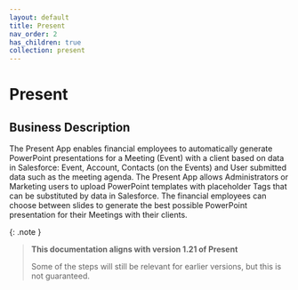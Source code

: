 ```yaml
---
layout: default
title: Present
nav_order: 2
has_children: true
collection: present
---
```


# Present

## Business Description

The Present App enables financial employees to automatically generate PowerPoint presentations for a Meeting (Event) with a client based on data in Salesforce: Event, Account, Contacts (on the Events) and User submitted data such as the meeting agenda.
The Present App allows Administrators or Marketing users to upload PowerPoint templates with placeholder Tags that can be substituted by data in Salesforce.
The financial employees can choose between slides to generate the best possible PowerPoint presentation for their Meetings with their clients.

{: .note }
> **This documentation aligns with version 1.21 of Present**
>
> Some of the steps will still be relevant for earlier versions, but this is not guaranteed.
